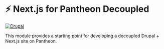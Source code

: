 # ⚡️ Next.js for Pantheon Decoupled

[![Drupal](https://github.com/chapter-three/pantheon-next/actions/workflows/drupal.yml/badge.svg)](https://github.com/chapter-three/pantheon-next/actions/workflows/drupal.yml)

This module provides a starting point for developing a decoupled Drupal + Next.js site on Pantheon.


